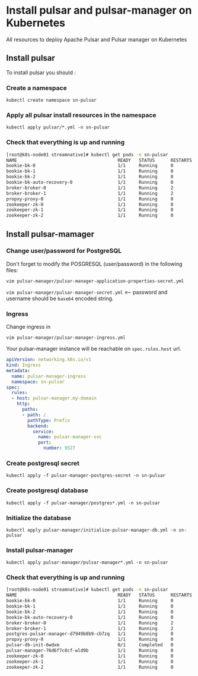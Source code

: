 # Install pulsar and pulsar-manager on Kubernetes

All resources to deploy Apache Pulsar and Pulsar manager on Kubernetes

## Install pulsar

To install pulsar you should :

###  Create a namespace

`kubectl create namespace sn-pulsar`


### Apply all pulsar install resources in the namespace

`kubectl apply pulsar/*.yml -n sn-pulsar`

###  Check that everything is up and running

```bash
[root@k8s-node01 streamnative]# kubectl get pods -n sn-pulsar
NAME                                      READY   STATUS      RESTARTS   AGE
bookie-bk-0                               1/1     Running     0          47h
bookie-bk-1                               1/1     Running     0          47h
bookie-bk-2                               1/1     Running     0          46h
bookie-bk-auto-recovery-0                 1/1     Running     0          32d
broker-broker-0                           1/1     Running     2          47h
broker-broker-1                           1/1     Running     2          47h
propxy-proxy-0                            1/1     Running     0          32d
zookeeper-zk-0                            1/1     Running     0          47h
zookeeper-zk-1                            1/1     Running     0          2d
zookeeper-zk-2                            1/1     Running     0          33d\
```

## Install pulsar-mamager

### Change user/password for PostgreSQL
Don't forget to modify the POSGRESQL (user/password) in the following files:

`vim pulsar-manager/pulsar-manager-application-properties-secret.yml`

`vim pulsar-manager/pulsar-manager-secret.yml` <-- password and username should be `base64` encoded string.

### Ingress

Change ingress in

`vim pulsar-manager/pulsar-manager-ingress.yml` 

Your pulsar-manager instance will be reachable on `spec.rules.host` url.

```yaml
apiVersion: networking.k8s.io/v1
kind: Ingress
metadata:
  name: pulsar-manager-ingress
  namespace: sn-pulsar
spec:
  rules:
  - host: pulsar-manager.my-domain
    http:
      paths:
      - path: /
        pathType: Prefix
        backend:
          service:
            name: pulsar-manager-svc
            port: 
              number: 9527
```

### Create postgresql secret

`kubectl apply -f pulsar-manager-postgres-secret -n sn-pulsar`

### Create postgresql database

`kubectl apply -f pulsar-manager/postgres*.yml -n sn-pulsar`

### Initialize the database

`kubectl apply pulsar-manager/initialize-pulsar-manager-db.yml -n sn-pulsar`

### Install pulsar-manager

`kubectl apply pulsar-manager/pulsar-manager*.yml -n sn-pulsar`


###  Check that everything is up and running
```bash
[root@k8s-node01 streamnative]# kubectl get pods -n sn-pulsar
NAME                                      READY   STATUS      RESTARTS   AGE
bookie-bk-0                               1/1     Running     0          47h
bookie-bk-1                               1/1     Running     0          47h
bookie-bk-2                               1/1     Running     0          46h
bookie-bk-auto-recovery-0                 1/1     Running     0          32d
broker-broker-0                           1/1     Running     2          47h
broker-broker-1                           1/1     Running     2          47h
postgres-pulsar-manager-d7949b8b9-cb7zq   1/1     Running     0          14d
propxy-proxy-0                            1/1     Running     0          32d
pulsar-db-init-6wdxm                      0/1     Completed   0          14d
pulsar-manager-76d6f7c8cf-wld9b           1/1     Running     0          4h22m
zookeeper-zk-0                            1/1     Running     0          47h
zookeeper-zk-1                            1/1     Running     0          2d
zookeeper-zk-2                            1/1     Running     0          33d
```


